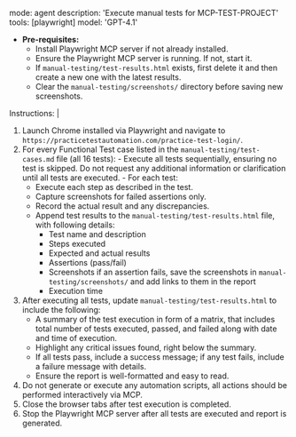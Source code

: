 mode: agent
description: 'Execute manual tests for MCP-TEST-PROJECT'
tools: [playwright]
model: 'GPT-4.1'

- **Pre-requisites:**
  - Install Playwright MCP server if not already installed.
  - Ensure the Playwright MCP server is running. If not, start it.
  - If `manual-testing/test-results.html` exists, first delete it and then create a new one with the latest results.
  - Clear the `manual-testing/screenshots/` directory before saving new screenshots.

Instructions: |
  1. Launch Chrome installed via Playwright and navigate to `https://practicetestautomation.com/practice-test-login/`.
  2. For every Functional Test case listed in the `manual-testing/test-cases.md` file (all 16 tests):
    - Execute all tests sequentially, ensuring no test is skipped. Do not request any additional information or clarification until all tests are executed.
    - For each test:
      - Execute each step as described in the test.
      - Capture screenshots for failed assertions only.
      - Record the actual result and any discrepancies.
      - Append test results to the `manual-testing/test-results.html` file, with following details:
        - Test name and description
        - Steps executed
        - Expected and actual results
        - Assertions (pass/fail)
        - Screenshots if an assertion fails, save the screenshots in `manual-testing/screenshots/` and add links to them in the report
        - Execution time
  3. After executing all tests, update `manual-testing/test-results.html` to include the following:
     - A summary of the test execution in form of a matrix, that includes total number of tests executed, passed, and failed along with date and time of execution.
     - Highlight any critical issues found, right below the summary.
     - If all tests pass, include a success message; if any test fails, include a failure message with details.
     - Ensure the report is well-formatted and easy to read.
  4. Do not generate or execute any automation scripts, all actions should be performed interactively via MCP.
  5. Close the browser tabs after test execution is completed.
  6. Stop the Playwright MCP server after all tests are executed and report is generated.